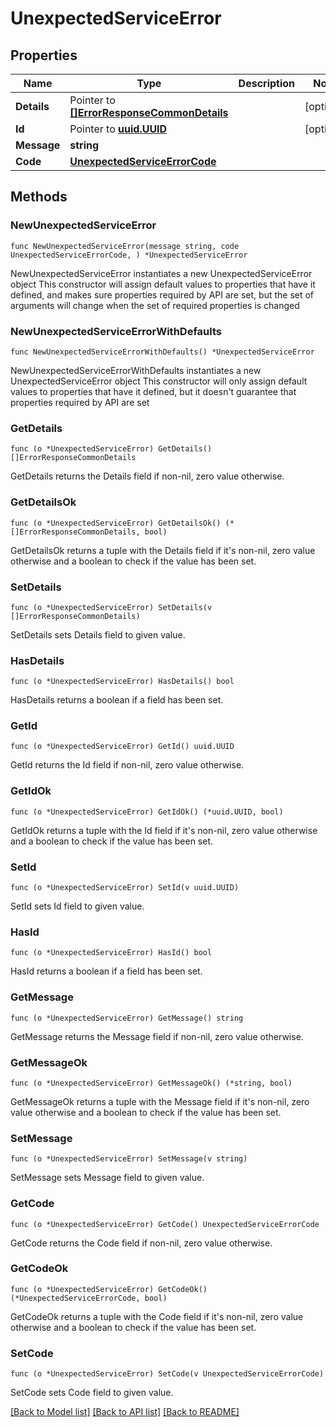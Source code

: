 # UnexpectedServiceError

## Properties

Name | Type | Description | Notes
------------ | ------------- | ------------- | -------------
**Details** | Pointer to [**[]ErrorResponseCommonDetails**](ErrorResponseCommonDetails.md) |  | [optional] 
**Id** | Pointer to [**uuid.UUID**](uuid.UUID.md) |  | [optional] 
**Message** | **string** |  | 
**Code** | [**UnexpectedServiceErrorCode**](UnexpectedServiceErrorCode.md) |  | 

## Methods

### NewUnexpectedServiceError

`func NewUnexpectedServiceError(message string, code UnexpectedServiceErrorCode, ) *UnexpectedServiceError`

NewUnexpectedServiceError instantiates a new UnexpectedServiceError object
This constructor will assign default values to properties that have it defined,
and makes sure properties required by API are set, but the set of arguments
will change when the set of required properties is changed

### NewUnexpectedServiceErrorWithDefaults

`func NewUnexpectedServiceErrorWithDefaults() *UnexpectedServiceError`

NewUnexpectedServiceErrorWithDefaults instantiates a new UnexpectedServiceError object
This constructor will only assign default values to properties that have it defined,
but it doesn't guarantee that properties required by API are set

### GetDetails

`func (o *UnexpectedServiceError) GetDetails() []ErrorResponseCommonDetails`

GetDetails returns the Details field if non-nil, zero value otherwise.

### GetDetailsOk

`func (o *UnexpectedServiceError) GetDetailsOk() (*[]ErrorResponseCommonDetails, bool)`

GetDetailsOk returns a tuple with the Details field if it's non-nil, zero value otherwise
and a boolean to check if the value has been set.

### SetDetails

`func (o *UnexpectedServiceError) SetDetails(v []ErrorResponseCommonDetails)`

SetDetails sets Details field to given value.

### HasDetails

`func (o *UnexpectedServiceError) HasDetails() bool`

HasDetails returns a boolean if a field has been set.

### GetId

`func (o *UnexpectedServiceError) GetId() uuid.UUID`

GetId returns the Id field if non-nil, zero value otherwise.

### GetIdOk

`func (o *UnexpectedServiceError) GetIdOk() (*uuid.UUID, bool)`

GetIdOk returns a tuple with the Id field if it's non-nil, zero value otherwise
and a boolean to check if the value has been set.

### SetId

`func (o *UnexpectedServiceError) SetId(v uuid.UUID)`

SetId sets Id field to given value.

### HasId

`func (o *UnexpectedServiceError) HasId() bool`

HasId returns a boolean if a field has been set.

### GetMessage

`func (o *UnexpectedServiceError) GetMessage() string`

GetMessage returns the Message field if non-nil, zero value otherwise.

### GetMessageOk

`func (o *UnexpectedServiceError) GetMessageOk() (*string, bool)`

GetMessageOk returns a tuple with the Message field if it's non-nil, zero value otherwise
and a boolean to check if the value has been set.

### SetMessage

`func (o *UnexpectedServiceError) SetMessage(v string)`

SetMessage sets Message field to given value.


### GetCode

`func (o *UnexpectedServiceError) GetCode() UnexpectedServiceErrorCode`

GetCode returns the Code field if non-nil, zero value otherwise.

### GetCodeOk

`func (o *UnexpectedServiceError) GetCodeOk() (*UnexpectedServiceErrorCode, bool)`

GetCodeOk returns a tuple with the Code field if it's non-nil, zero value otherwise
and a boolean to check if the value has been set.

### SetCode

`func (o *UnexpectedServiceError) SetCode(v UnexpectedServiceErrorCode)`

SetCode sets Code field to given value.



[[Back to Model list]](../README.md#documentation-for-models) [[Back to API list]](../README.md#documentation-for-api-endpoints) [[Back to README]](../README.md)


